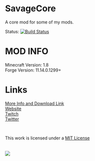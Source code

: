 SavageCore
==========

A core mod for some of my mods.

Status: [![Build Status](https://drone.io/github.com/savageboy74/SavageCore/status.png)](https://drone.io/github.com/savageboy74/SavageCore/latest)  

MOD INFO
========
Minecraft Version: 1.8  
Forge Version: 11.14.0.1299+  

Links
======
[More Info and Download Link](https://savageboy74.tv/mods/savagecore)  
[Website](https://savageboy74.tv/)  
[Twitch](http://www.twitch.tv/savageboy74/)  
[Twitter](https://twitter.com/savageboy74)  

<br>


This work is licensed under a <a rel="license" href="http://opensource.org/licenses/MIT" target="_blank">MIT License</a>  
<br>
<br>
<a rel="license" href="http://opensource.org/licenses/MIT" target="_blank"> <img src="http://epe.si/sites/default/files/pictures/osi.png"/></a>  
<br>  